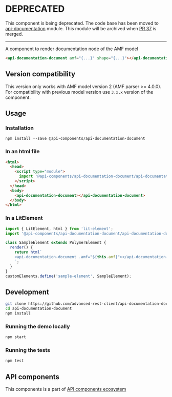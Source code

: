 # DEPRECATED

This component is being deprecated. The code base has been moved to [api-documentation](https://github.com/advanced-rest-client/api-documentation) module. This module will be archived when [PR 37](https://github.com/advanced-rest-client/api-documentation/pull/37) is merged.

-----

A component to render documentation node of the AMF model

```html
<api-documentation-document amf="{...}" shape="{...}"></api-documentation-document>
```

## Version compatibility

This version only works with AMF model version 2 (AMF parser >= 4.0.0).
For compatibility with previous model version use `3.x.x` version of the component.

## Usage

### Installation

```ssh
npm install --save @api-components/api-documentation-document
```

### In an html file

```html
<html>
  <head>
    <script type="module">
      import '@api-components/api-documentation-document/api-documentation-document.js';
    </script>
  </head>
  <body>
    <api-documentation-document></api-documentation-document>
  </body>
</html>
```

### In a LitElement

```js
import { LitElement, html } from 'lit-element';
import '@api-components/api-documentation-document/api-documentation-document.js';

class SampleElement extends PolymerElement {
  render() {
    return html`
    <api-documentation-document .amf="${this.amf}"></api-documentation-document>
    `;
  }
}
customElements.define('sample-element', SampleElement);
```

## Development

```sh
git clone https://github.com/advanced-rest-client/api-documentation-document
cd api-documentation-document
npm install
```

### Running the demo locally

```sh
npm start
```

### Running the tests

```sh
npm test
```

## API components

This components is a part of [API components ecosystem](https://elements.advancedrestclient.com/)
